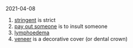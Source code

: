 2021-04-08
1. [stringent](https://www.google.com/search?q=stringent) is strict
1. [pay out someone](https://www.urbandictionary.com/define.php?term=to%20pay%20someone%20out) is to insult someone
1. [lymphoedema](https://www.google.com/search?q=lymphoedema)
1. [veneer](https://www.google.com/search?q=veneer+meaning) is a decorative cover (or dental crown)